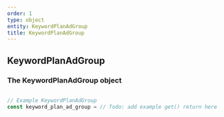 ```yaml
---
order: 1
type: object
entity: KeywordPlanAdGroup
title: KeywordPlanAdGroup
---
```


## KeywordPlanAdGroup

### The KeywordPlanAdGroup object

```javascript

// Example KeywordPlanAdGroup
const keyword_plan_ad_group = // Todo: add example get() return here

```
